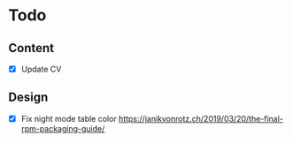 # Todo

## Content

- [x] Update CV

## Design

- [x] Fix night mode table color https://janikvonrotz.ch/2019/03/20/the-final-rpm-packaging-guide/
